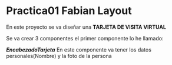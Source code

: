 # Practica01 Fabian Layout

En este proyecto se va diseñar una **TARJETA DE VISITA VIRTUAL**

Se va crear 3 componentes el primer componente lo he llamado: 

***EncabezadoTarjeta*** 
En este componente va tener los datos personales(Nombre) y la foto de la persona 